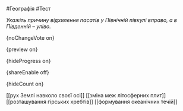 #Географія #Тест

*Укажіть причину відхилення пасатів у Північній півкулі вправо, а в Південній – уліво.*

{noChangeVote on}

{preview on}

{hideProgress on}

{shareEnable off}

{hideCount on}

[[рух Землі навколо своєї осі]]
[[зміна меж літосферних плит]]
[[розташування гірських хребтів]]
[[формування океанічних течій]]
